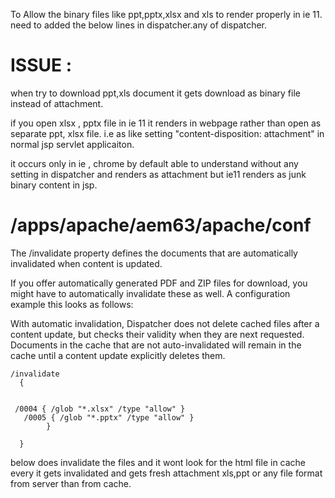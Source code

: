To Allow the binary files like ppt,pptx,xlsx and xls to render properly in ie 11. need to
added the below lines in dispatcher.any of dispatcher.


ISSUE :
========
when try to download ppt,xls document it gets download as binary file instead of attachment.

if you open xlsx , pptx file in ie 11 it renders in webpage rather than open as separate ppt, xlsx file.
i.e  as like setting "content-disposition: attachment" in normal jsp servlet applicaiton.

it occurs only in ie , chrome by default able to understand without any setting
in dispatcher and renders as attachment but ie11 renders as junk binary 
content in jsp.


/apps/apache/aem63/apache/conf
==============================

The /invalidate property defines the documents that are automatically invalidated when content is updated.

If you offer automatically generated PDF and ZIP files for download, you might have to automatically invalidate these as well. A configuration example this looks as follows:


With automatic invalidation, Dispatcher does not delete cached files after a content update, 
but checks their validity when they are next requested. Documents in the cache that are
not auto-invalidated will remain in the cache until a content update explicitly deletes them.


    /invalidate
      {


     /0004 { /glob "*.xlsx" /type "allow" }
       /0005 { /glob "*.pptx" /type "allow" }
            }

      }
  
  below does invalidate the files and it wont look for the html file in cache every it gets invalidated and gets fresh
  attachment xls,ppt or any file format from server than from cache.
